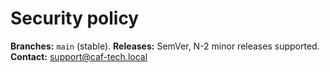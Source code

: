 # Security policy

**Branches:** `main` (stable).
**Releases:** SemVer, N-2 minor releases supported.
**Contact:** support@caf-tech.local